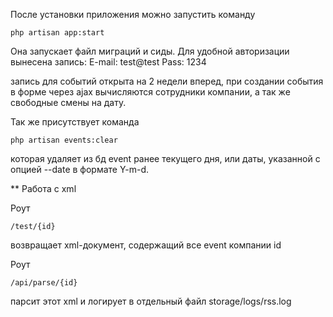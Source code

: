После установки приложения можно запустить команду
```shell script
php artisan app:start
```
Она запускает файл миграций и сиды. Для удобной авторизации вынесена запись:
E-mail: test@test
Pass: 1234

запись для событий открыта на 2 недели вперед, при создании события в форме через ajax вычисляются сотрудники компании, а так же свободные смены на дату.

Так же присутствует команда
 
```shell script
php artisan events:clear
```

которая удаляет из бд event ранее текущего дня, или даты, указанной с опцией --date в формате Y-m-d.


** Работа с xml

Роут
```shell script
/test/{id}
```
возвращает xml-документ, содержащий все event компании id

Роут
```shell script
/api/parse/{id}
```
парсит этот xml и логирует в отдельный файл storage/logs/rss.log
